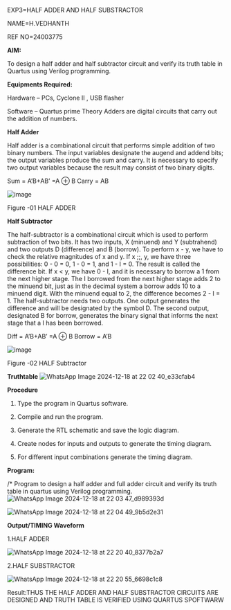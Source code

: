 EXP3=HALF ADDER AND HALF SUBSTRACTOR 

NAME=H.VEDHANTH

REF NO=24003775

**AIM:**

To design a half adder and half subtractor circuit and verify its truth table in Quartus using Verilog programming.

**Equipments Required:**

Hardware – PCs, Cyclone II , USB flasher 

Software – Quartus prime Theory Adders are digital circuits that carry out the addition of numbers.

**Half Adder**

Half adder is a combinational circuit that performs simple addition of two binary numbers. The input variables designate the augend and addend bits; the output variables produce the sum and carry. It is necessary to specify two output variables because the result may consist of two binary digits.

Sum = A’B+AB’ =A ⊕ B Carry = AB

![image](https://github.com/naavaneetha/HALF_ADDER_SUBTRACTOR/assets/154305477/bd4a0b2c-cdbc-4184-ab08-81578f121e1f)

Figure -01 HALF ADDER

**Half Subtractor**

The half-subtractor is a combinational circuit which is used to perform subtraction of two bits. It has two inputs, X (minuend) and Y (subtrahend) and two outputs D (difference) and B (borrow). To perform x - y, we have to check the relative magnitudes of x and y. If x ;;, y, we have three possibilities: 0 - 0 = 0, 1 - 0 = 1, and 1 - I = 0. The result is called the difference bit. If x < y, we have 0 - I, and it is necessary to borrow a 1 from the next higher stage. The I borrowed from the next higher stage adds 2 to the minuend bit, just as in the decimal system a borrow adds 10 to a minuend digit. With the minuend equal to 2, the difference becomes 2 - I = 1. The half-subtractor needs two outputs. One output generates the difference and will be designated by the symbol D. The second output, designated B for borrow, generates the binary signal that informs the next stage that a I has been borrowed. 

Diff = A’B+AB’ =A ⊕ B
Borrow = A’B

 ![image](https://github.com/naavaneetha/HALF_ADDER_SUBTRACTOR/assets/154305477/d76b099c-513f-4e7c-843a-e2fd028a531a)

Figure -02 HALF Subtractor

**Truthtable**
![WhatsApp Image 2024-12-18 at 22 02 40_e33cfab4](https://github.com/user-attachments/assets/988276fb-dcad-4b94-9d2a-42aab2eaf955)


**Procedure**

1.	Type the program in Quartus software.

2.	Compile and run the program.

3.	Generate the RTL schematic and save the logic diagram.

4.	Create nodes for inputs and outputs to generate the timing diagram.

5.	For different input combinations generate the timing diagram.


**Program:**

/* Program to design a half adder and full adder circuit and verify its truth table in quartus using Verilog programming.
![WhatsApp Image 2024-12-18 at 22 03 47_d989393d](https://github.com/user-attachments/assets/07034ef4-13d8-4805-9327-cbd6a4e2f3f1)

![WhatsApp Image 2024-12-18 at 22 04 49_9b5d2e31](https://github.com/user-attachments/assets/6b728f23-6869-4d1a-9cc1-eed74a57c1f4)

**Output/TIMING Waveform**

1.HALF ADDER

![WhatsApp Image 2024-12-18 at 22 20 40_8377b2a7](https://github.com/user-attachments/assets/39f9c7af-bf15-4fd2-aa95-cad0259fbe63)


2.HALF SUBSTRACTOR

![WhatsApp Image 2024-12-18 at 22 20 55_6698c1c8](https://github.com/user-attachments/assets/d0c51bed-98a0-4699-acb1-262a8cb036d1)


Result:THUS THE HALF ADDER AND HALF SUBSTRACTOR CIRCUITS ARE DESIGNED AND TRUTH TABLE IS VERIFIED USING QUARTUS SPOFTWARW
